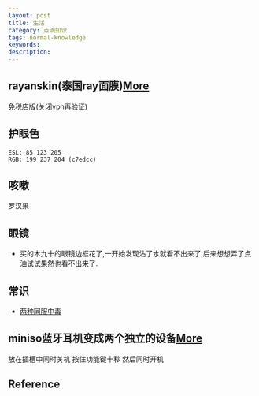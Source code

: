 ```yaml
---
layout: post
title: 生活
category: 点滴知识
tags: normal-knowledge
keywords: 
description: 
---
```


## rayanskin(泰国ray面膜)[More](https://rayanskin.com/)

免税店版(关闭vpn再验证)

## 护眼色

```
ESL: 85 123 205
RGB: 199 237 204 (c7edcc)
```

## 咳嗽

罗汉果

## 眼镜

* 买的木九十的眼镜边框花了,一开始发现沾了水就看不出来了,后来想想弄了点油试试果然也看不出来了.

## 常识

* [两种同服中毒](http://news.online.sh.cn/news/gb/content/2018-09/23/content_9055043_3.htm)

## miniso蓝牙耳机变成两个独立的设备[More](https://zhidao.baidu.com/question/1696072945117503668.html)

放在插槽中同时关机 按住功能键十秒 然后同时开机

## Reference